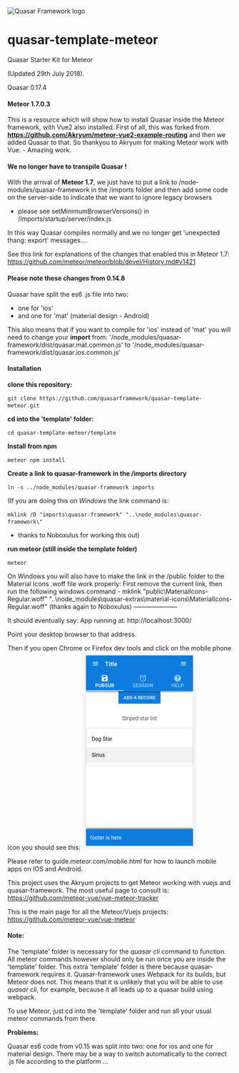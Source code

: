 ![Quasar Framework logo](https://cdn.rawgit.com/quasarframework/quasar-art/863c14bd/dist/svg/quasar-logo-full-inline.svg)

# quasar-template-meteor
Quasar Starter Kit for Meteor

(Updated 29th July 2018).

Quasar 0.17.4

#### Meteor 1.7.0.3

This is a resource which will show how to install Quasar inside the Meteor framework, with Vue2 also installed.
First of all, this was forked from **https://github.com/Akryum/meteor-vue2-example-routing**
and then we added Quasar to that. So thankyou to Akryum for making Meteor work with Vue. - Amazing work.


#### We no longer have to transpile Quasar !
With the arrival of **Meteor 1.7**, we just have to put a link to /node-modules/quasar-framework in the /imports folder
and then add some code on the server-side to indicate that we want to ignore legacy browsers
- please see setMinimumBrowserVersions() in /imports/startup/server/index.js

In this way Quasar compiles normally and we no longer get 'unexpected thang: export' messages....

See this link for explanations of the changes that enabled this in Meteor 1.7:
https://github.com/meteor/meteor/blob/devel/History.md#v1421

#### Please note these changes from 0.14.8
Quasar have split the es6 .js file into two:
- one for 'ios' 
- and one for 'mat' (material design - Android)

This also means that if you want to compile for 'ios' instead of 'mat' you will need to change your **import** from:
 '/node_modules/quasar-framework/dist/quasar.mat.common.js'
 to '/node_modules/quasar-framework/dist/quasar.ios.common.js'
 

#### Installation

**clone this repository:**

```
git clone https://github.com/quasarframework/quasar-template-meteor.git
```

**cd into the 'template' folder:**
```
cd quasar-template-meteor/template
```

**Install from npm**

```
meteor npm install
```

**Create a link to quasar-framework in the /imports directory**

```
ln -s ../node_modules/quasar-framework imports

```
(If you are doing this on *Windows* the link command is:
```
mklink /D "imports\quasar-framework" "..\node_modules\quasar-framework\"
```
 - thanks to Noboxulus for working this out)


**run meteor (still inside the template folder)**

```
meteor
```

On Windows you will also have to make the link in the /public folder to the Material Icons .woff file work properly:
First remove the current link, then run the following windows command -
mklink "public\MaterialIcons-Regular.woff" "..\node_modules\quasar-extras\material-icons\MaterialIcons-Regular.woff"
(thanks again to Noboxulus)
———————

It should eventually say:
App running at: http://localhost:3000/

Point your desktop browser to that address.

Then if you open Chrome or Firefox dev tools and click on the mobile phone icon you should see this:
![you should see this](mobile.png)

Please refer to guide.meteor.com/mobile.html for how to launch mobile apps on IOS and Android.

This project uses the Akryum projects to get Meteor working with vuejs and quasar-framework.
The most useful page to consult is:
https://github.com/meteor-vue/vue-meteor-tracker

This is the main page for all the Meteor/Vuejs projects:
https://github.com/meteor-vue/vue-meteor



#### Note:
The 'template' folder is necessary for the *quasar cli* command to function.
All meteor commands however should only be run once you are inside the 'template' folder.
This extra 'template' folder is there because quasar-framework requires it. Quasar-framework uses Webpack for its builds, but Meteor does not.
This means that it is unlikely that you will be able to use *quasar cli*, for example, because it all leads up to a quasar build using webpack.

To use Meteor, just cd into the 'template' folder and run all your usual meteor commands from there.

**Problems:**

Quasar es6 code from v0.15 was split into two: one for ios and one for material design.
There may be a way to switch automatically to the correct .js file according to the platform ...


